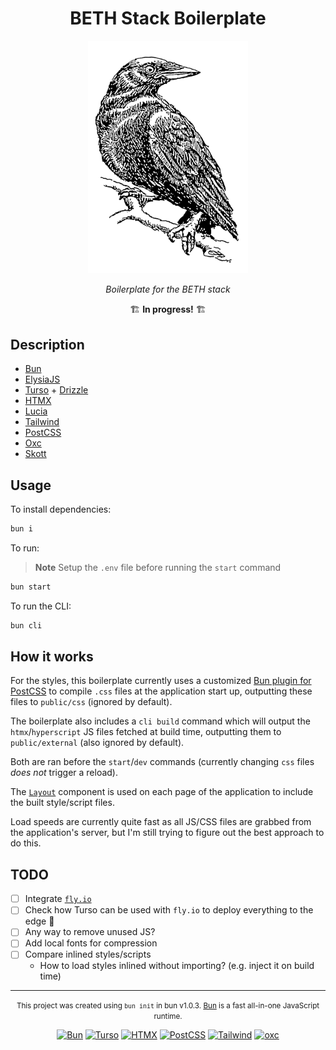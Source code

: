 <div align=center>

# BETH Stack Boilerplate

<picture>
  <source
    media="(prefers-color-scheme: dark)"
    srcset="public/static/crow-white.png"
  />
  <img alt="logo" src="public/static/crow.png" width="256">
</picture>

_Boilerplate for the BETH stack_

🏗️ **In progress!** 🏗️

</div>

## Description

- [Bun][bun-url]
- [ElysiaJS][elysia-url]
- [Turso][turso-url] + [Drizzle][drizzle-url]
- [HTMX][htmx-url]
- [Lucia][lucia-url]
- [Tailwind][tailwind-url]
- [PostCSS][postcss-url]
- [Oxc][oxc-url]
- [Skott][skott-url]

## Usage

To install dependencies:

```bash
bun i
```

To run:

> **Note**
> Setup the `.env` file before running the `start` command

```bash
bun start
```

To run the CLI:

```bash
bun cli
```

## How it works

For the styles, this boilerplate currently uses a customized [Bun plugin for PostCSS](https://github.com/jliocsar/beth-bp/blob/main/plugins/postcss.ts) to compile `.css` files at the application start up, outputting these files to `public/css` (ignored by default).

The boilerplate also includes a `cli build` command which will output the `htmx`/`hyperscript` JS files fetched at build time, outputting them to `public/external` (also ignored by default).

Both are ran before the `start`/`dev` commands (currently changing `css` files _does not_ trigger a reload).

The [`Layout`](https://github.com/jliocsar/beth-bp/blob/main/src/components/layout/index.tsx) component is used on each page of the application to include the built style/script files.

Load speeds are currently quite fast as all JS/CSS files are grabbed from the application's server, but I'm still trying to figure out the best approach to do this.

## TODO

- [ ] Integrate [`fly.io`](https://fly.io/)
- [ ] Check how Turso can be used with `fly.io` to deploy everything to the edge 🚀
- [ ] Any way to remove unused JS?
- [ ] Add local fonts for compression
- [ ] Compare inlined styles/scripts
  - How to load styles inlined without importing? (e.g. inject it on build time)

---

<div align=center>

<small>This project was created using `bun init` in bun v1.0.3. [Bun](https://bun.sh) is a fast all-in-one JavaScript runtime.</small>

[![Bun][bun-badge]][bun-url]
[![Turso][turso-badge]][turso-url]
[![HTMX][htmx-badge]][htmx-url]
[![PostCSS][postcss-badge]][postcss-url]
[![Tailwind][tailwind-badge]][tailwind-url]
[![oxc][oxc-badge]][oxc-url]

</div>

[bun-badge]: https://img.shields.io/badge/bun-fbf0df?style=flat-square&logo=bun&logoColor=fbf0df&color=14151a
[bun-url]: https://bun.sh/
[turso-badge]: https://img.shields.io/badge/turso-121c22?style=flat-square&logo=turso&logoColor=4ff8d2
[turso-url]: https://turso.tech/
[tailwind-badge]: https://img.shields.io/badge/tailwind-0f172a?style=flat-square&logo=tailwindcss&logoColor=38bdf8
[tailwind-url]: https://tailwindcss.com/
[postcss-badge]: https://img.shields.io/badge/postcss-211D14?style=flat-square&logo=postcss&logoColor=DD3A0A
[postcss-url]: https://postcss.org/
[htmx-badge]: https://img.shields.io/badge/‹&#47;›_htmx-111?style=flat-square
[htmx-url]: https://htmx.org/
[oxc-badge]: https://img.shields.io/badge/oxc-273455?style=flat-square&color=9adcd8
[oxc-url]: https://github.com/web-infra-dev/oxc
[elysia-url]: https://elysiajs.com/
[drizzle-url]: https://orm.drizzle.team/
[lucia-url]: https://lucia-auth.com/
[skott-url]: https://github.com/antoine-coulon/skott
